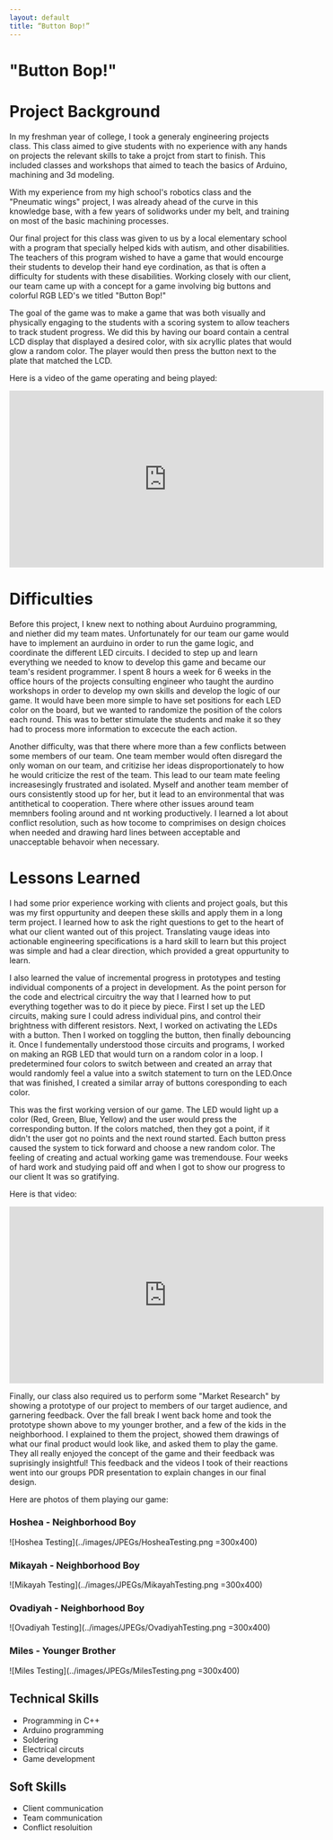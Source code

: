 ```yaml
---
layout: default
title: “Button Bop!”
---
```


# "Button Bop!"

# Project Background

 In my freshman year of college, I took a generaly engineering projects class. This class aimed to give students with no experience with any hands on projects the relevant skills to take a projct from start to finish. This included classes and workshops that aimed to teach the basics of Arduino, machining and 3d modeling.
 
With my experience from my high school's robotics class and the "Pneumatic wings" project, I was already ahead of the curve in this knowledge base, with a few years of solidworks under my belt, and training on most of the basic machining processes.

Our final project for this class was given to us by a local elementary school with a program that specially helped kids with autism, and other disabilities. The teachers of this program wished to have a game that would encourge their students to develop their hand eye cordination, as that is often a difficulty for students with these disabilities. Working closely with our client, our team came up with a concept for a game involving big buttons and colorful RGB LED's we titled "Button Bop!"

The goal of the game was to make a game that was both visually and physically engaging to the students with a scoring system to allow teachers to track student progress. We did this by having our board contain a central LCD display that displayed a desired color, with six acryllic plates that would glow a random color. The player would then press the button next to the plate that matched the LCD. 

Here is a video of the game operating and being played:

<iframe width="560" height="315" src="https://www.youtube.com/embed/qsCmzDEvox4" title="YouTube video player" frameborder="0" allow="accelerometer; autoplay; clipboard-write; encrypted-media; gyroscope; picture-in-picture" allowfullscreen></iframe>

# Difficulties

Before this project, I knew next to nothing about Aurduino programming, and niether did my team mates. Unfortunately for our team our game would have to implement an aurduino in order to run the game logic, and coordinate the different LED circuits. I decided to step up and learn everything we needed to know to develop this game and became our team's resident programmer. I spent 8 hours a week for 6 weeks in the office hours of the projects consulting engineer who taught the aurdino workshops in order to develop my own skills and develop the logic of our game. It would have been more simple to have set positions for each LED color on the board, but we wanted to randomize the position of the colors each round. This was to better stimulate the students and make it so they had to process more information to excecute the each action.

Another difficulty, was that there where more than a few conflicts between some members of our team. One team member would often disregard the only woman on our team, and critizise her ideas disproportionately to how he would criticize the rest of the team. This lead to our team mate feeling increasesingly frustrated and isolated. Myself and another team member of ours consistently stood up for her, but it lead to an environmental that was antithetical to cooperation. There where other issues around team memnbers fooling around and nt working productively. I learned a lot about conflict resolution, such as how tocome to comprimises on design choices when needed and drawing hard lines between acceptable and unacceptable behavoir when necessary.

# Lessons Learned

I had some prior experience working with clients and project goals, but this was my first oppurtunity and deepen these skills and apply them in a long term project. I learned how to ask the right questions to get to the heart of what our client wanted out of this project. Translating vauge ideas into actionable engineering specifications is a hard skill to learn but this project was simple and had a clear direction, which provided a great oppurtunity to learn.

I also learned the value of incremental progress in prototypes and testing individual components of a project in development. As the point person for the code and electrical circuitry the way that I learned how to put everything together was to do it piece by piece. First I set up the LED circuits, making sure I could adress individual pins, and control their brightness with different resistors. Next, I worked on activating the LEDs with a button. Then I worked on toggling the button, then finally debouncing it. Once I fundementally understood those circuits and programs, I worked on making an RGB LED that would turn on a random color in a loop. I predetermined four colors to switch between and created an array that would randomly feel a value into a switch statement to turn on the LED.Once that was finished, I created a similar array of buttons coresponding to each color. 

This was the first working version of our game. The LED would light up a color (Red, Green, Blue, Yellow) and the user would press the corresponding button. If the colors matched, then they got a point, if it didn't the user got no points and the next round started. Each button press caused the system to tick forward and choose a new random color. The feeling of creating and actual working game was tremendouse. Four weeks of hard work and studying paid off and when I got to show our progress to our client It was so gratifying. 

Here is that video:

<iframe width="560" height="315" src="https://www.youtube.com/embed/VwK3r0ILzV8" title="YouTube video player" frameborder="0" allow="accelerometer; autoplay; clipboard-write; encrypted-media; gyroscope; picture-in-picture" allowfullscreen></iframe>

Finally, our class also required us to perform some "Market Research" by showing a prototype of our project to members of our target audience, and garnering feedback. Over the fall break I went back home and took the prototype shown above to my younger brother, and a few of the kids in the neighborhood. I explained to them the project, showed them drawings of what our final product would look like, and asked them to play the game. They all really enjoyed the concept of the game and their feedback was suprisingly insightful! This feedback and the videos I took of their reactions went into our groups PDR presentation to explain changes in our final design.

Here are photos of them playing our game:

### Hoshea - Neighborhood Boy
![Hoshea Testing](../images/JPEGs/HosheaTesting.png =300x400)

### Mikayah - Neighborhood Boy
![Mikayah Testing](../images/JPEGs/MikayahTesting.png =300x400) 

### Ovadiyah - Neighborhood Boy
![Ovadiyah Testing](../images/JPEGs/OvadiyahTesting.png =300x400)

### Miles - Younger Brother
![Miles Testing](../images/JPEGs/MilesTesting.png =300x400)

## Technical Skills

* Programming in C++
* Arduino programming
* Soldering
* Electrical circuts
* Game development

## Soft Skills

* Client communication
* Team communication
* Conflict resoluition
